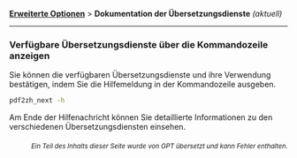 [**Erweiterte Optionen**](./introduction.md) > **Dokumentation der Übersetzungsdienste** _(aktuell)_

---

### Verfügbare Übersetzungsdienste über die Kommandozeile anzeigen

Sie können die verfügbaren Übersetzungsdienste und ihre Verwendung bestätigen, indem Sie die Hilfemeldung in der Kommandozeile ausgeben.

```bash
pdf2zh_next -h
```

Am Ende der Hilfenachricht können Sie detaillierte Informationen zu den verschiedenen Übersetzungsdiensten einsehen.

<div align="right"> 
<h6><small>Ein Teil des Inhalts dieser Seite wurde von GPT übersetzt und kann Fehler enthalten.</small></h6>